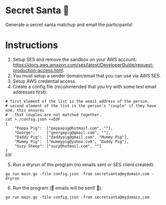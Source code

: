 # Secret Santa 🎅

Generate a secret santa matchup and email the participants!

# Instructions

1. Setup SES and remove the sandbox on your AWS account: https://docs.aws.amazon.com/ses/latest/DeveloperGuide/request-production-access.html.
2. You must setup a sender domain/email that you can use via AWS SES.
3. Setup AWS credential access.
4. Create a config file (recommended that you try with some test email addresses first):
```
# first element of the list is the email address of the person.
# second element of the list is the person's "couple" if they have one, this ensures
#   that couples are not matched together.
cat >./config.json <<EOF
{
    "Peppa Pig":  ["peppapig@hotmail.com", ""],
    "George":     ["georgepig@gmail.com", ""],
    "Daddy Pig":  ["daddypig@gmail.com", "Mummy Pig"],
    "Mummy Pig":  ["mummypig@yahoo.com", "Daddy Pig"],
    "Suzy Sheep": ["suzy@hotmail.com", ""]
}
EOF
```
5. Run a dryrun of the program (no emails sent or SES client created):
```
go run main.go -file config.json -from secretsanta@mydomain.com -dryrun
```
6. Run the program (🚨 emails will be sent! 🚨):
```
go run main.go -file config.json -from secretsanta@mydomain.com
```
